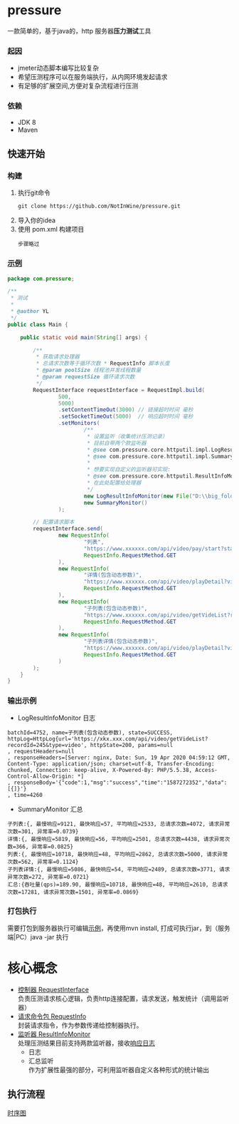 # pressure
一款简单的，基于java的，http 服务器**压力测试**工具
### 起因

- jmeter动态脚本编写比较复杂
- 希望压测程序可以在服务端执行，从内网环境发起请求
- 有足够的扩展空间,方便对复杂流程进行压测

### 依赖
- JDK 8 
- Maven

## 快速开始
### 构建
1. 执行git命令
    ```git
    git clone https://github.com/NotInWine/pressure.git
    ```
2. 导入你的idea
3. 使用 pom.xml 构建项目
    ```
    步骤略过
    ```

### [示例](./src/main/java/com/pressure/Main.java)
```java
package com.pressure;

/**
 * 测试
 *
 * @author YL
 */
public class Main {

    public static void main(String[] args) {

        /**
         * 获取请求处理器
         * 总请求次数等于循环次数 * RequestInfo 脚本长度
         * @param poolSize 线程池并发线程数量
         * @param requestSize 循环请求次数
         */
        RequestInterface requestInterface = RequestImpl.build(
                500,
                5000)
                .setContentTimeOut(3000) // 链接超时时间 毫秒
                .setSocketTimeOut(5000)  // 响应超时时间 毫秒
                .setMonitors(
                        /**
                         * 设置监听（收集统计压测记录）
                         * 目前自带两个款监听器
                         * @see com.pressure.core.httputil.impl.LogResultInfoMonitor 日志记录
                         * @see com.pressure.core.httputil.impl.SummaryMonitor 汇总打印
                         *
                         * 想要实现自定义的监听器可实现:
                         * @see com.pressure.core.httputil.ResultInfoMonitor
                         * 在此处配置给处理器
                         */
                        new LogResultInfoMonitor(new File("D:\\big_folder\\log.txt")),
                        new SummaryMonitor()
                );

        // 配置请求脚本
        requestInterface.send(
                new RequestInfo(
                        "列表",
                        "https://www.xxxxxx.com/api/video/pay/start?start=1&count=15&keyWord=",
                        RequestInfo.RequestMethod.GET
                ),
                new RequestInfo(
                        "详情(包含动态参数)",
                        "https://www.xxxxxx.com/api/video/playDetail?videoId=${data.data.$2.id}&token=",
                        RequestInfo.RequestMethod.GET
                ),
                new RequestInfo(
                        "子列表(包含动态参数)",
                        "https://www.xxxxxx.com/api/video/getVideList?recordId=${data.videoId}&type=video",
                        RequestInfo.RequestMethod.GET
                ),
                new RequestInfo(
                        "子列表详情(包含动态参数)",
                        "https://www.xxxxxx.com/api/video/playDetail?videoId=${data.$1.id}&token=",
                        RequestInfo.RequestMethod.GET
                )
        );
    }
}
```

### 输出示例
- LogResultInfoMonitor 日志
```text
batchId=4752, name=子列表(包含动态参数), state=SUCCESS, httpLog=HttpLog{url='https://xkx.xxx.com/api/video/getVideList?recordId=245&type=video', httpState=200, params=null
, requestHeaders=null
, responseHeaders=[Server: nginx, Date: Sun, 19 Apr 2020 04:59:12 GMT, Content-Type: application/json; charset=utf-8, Transfer-Encoding: chunked, Connection: keep-alive, X-Powered-By: PHP/5.5.38, Access-Control-Allow-Origin: *]
, responseBody='{"code":1,"msg":"success","time":"1587272352","data":[{]}'}
, time=4260
```
- SummaryMonitor 汇总
```text
子列表:{, 最慢响应=9121, 最快响应=57, 平均响应=2533, 总请求次数=4072, 请求异常次数=301, 异常率=0.0739}
详情:{, 最慢响应=5819, 最快响应=56, 平均响应=2501, 总请求次数=4438, 请求异常次数=366, 异常率=0.0825}
列表:{, 最慢响应=10718, 最快响应=48, 平均响应=2862, 总请求次数=5000, 请求异常次数=562, 异常率=0.1124}
子列表详情:{, 最慢响应=5086, 最快响应=54, 平均响应=2489, 总请求次数=3771, 请求异常次数=272, 异常率=0.0721}
汇总:{吞吐量(qps)=189.90, 最慢响应=10718, 最快响应=48, 平均响应=2610, 总请求次数=17281, 请求异常次数=1501, 异常率=0.0869}
```
### 打包执行
需要打包到服务器执行可编辑[示例](./src/main/java/com/pressure/Main.java)，再使用mvn install, 打成可执行jar，到（服务端|PC）java -jar 执行


# 核心概念
- [控制器 RequestInterface](./src/main/java/com/pressure/core/httputil/RequestInterface.java)  
    负责压测请求核心逻辑，负责http连接配置，请求发送，触发统计（调用监听器）
- [请求命令包 RequestInfo](./src/main/java/com/pressure/core/bean/RequestInfo.java)  
    封装请求指令，作为参数传递给控制器执行。  
- [监听器 ResultInfoMonitor](./src/main/java/com/pressure/core/httputil/ResultInfoMonitor.java)  
    处理压测结果目前支持两款监听器，接收[响应日志](./src/main/java/com/pressure/core/bean/ResultInfo.java)
    - 日志
    - 汇总监听  
    作为扩展性最强的部分，可利用监听器自定义各种形式的统计输出

## 执行流程
[时序图](https://www.processon.com/view/link/5e9c0eb2f346fb4bdd771fd0)